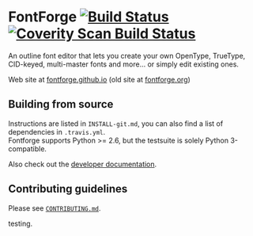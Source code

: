 FontForge [![Build Status](https://travis-ci.org/fontforge/fontforge.png)](https://travis-ci.org/fontforge/fontforge) [![Coverity Scan Build Status](https://scan.coverity.com/projects/792/badge.svg?flat=1)](https://scan.coverity.com/projects/792)
=========

An outline font editor that lets you create your own OpenType, TrueType, CID-keyed, multi-master
fonts and more... or simply edit existing ones.

Web site at [fontforge.github.io](http://fontforge.github.io) (old site at
[fontforge.org](http://fontforge.org))

Building from source
--------------------

Instructions are listed in `INSTALL-git.md`, you can also find a list of dependencies in
`.travis.yml`.  
Fontforge supports Python >= 2.6, but the testsuite is solely Python 3-compatible.

Also check out the [developer documentation](http://fontforge.github.io/en-US/documentation/developers/).

Contributing guidelines
-----------------------

Please see [`CONTRIBUTING.md`](CONTRIBUTING.md).

testing.
